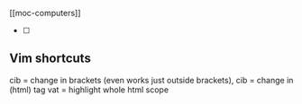 [[moc-computers]]

- [ ]

## Vim shortcuts

cib = change in brackets (even works just outside brackets), cib = change in (html) tag
vat = highlight whole html scope
